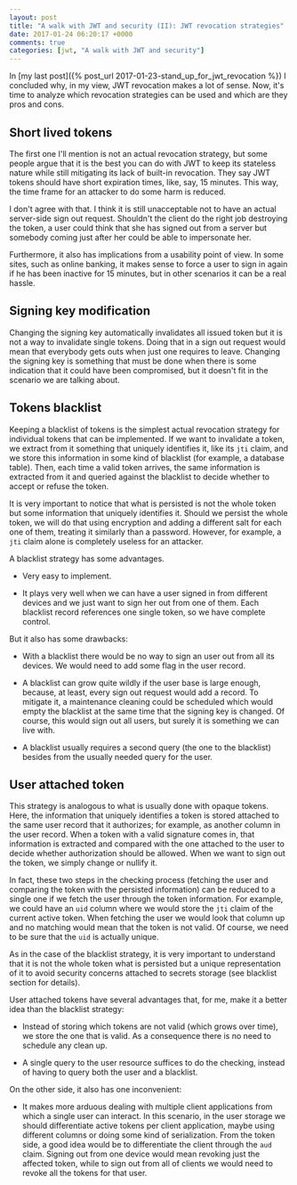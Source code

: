 ```yaml
---
layout: post
title: "A walk with JWT and security (II): JWT revocation strategies"
date: 2017-01-24 06:20:17 +0000
comments: true
categories: [jwt, "A walk with JWT and security"]
---
```

In [my last post]({% post_url 2017-01-23-stand_up_for_jwt_revocation %}) I concluded why, in my view, JWT revocation makes a lot of sense. Now, it's time to analyze which revocation strategies can be used and which are they pros and cons.

## Short lived tokens

The first one I'll mention is not an actual revocation strategy, but some people argue that it is the best you can do with JWT to keep its stateless nature while still mitigating its lack of built-in revocation. They say JWT tokens should have short expiration times, like, say, 15 minutes. This way, the time frame for an attacker to do some harm is reduced.

I don't agree with that. I think it is still unacceptable not to have an actual server-side sign out request. Shouldn't the client do the right job destroying the token, a user could think that she has signed out from a server but somebody coming just after her could be able to impersonate her.

Furthermore, it also has implications from a usability point of view. In some sites, such as online banking, it makes sense to force a user to sign in again if he has been inactive for 15 minutes, but in other scenarios it can be a real hassle.

## Signing key modification

Changing the signing key automatically invalidates all issued token but it is not a way to invalidate single tokens. Doing that in a sign out request would mean that everybody gets outs when just one requires to leave. Changing the signing key is something that must be done when there is some indication that it could have been compromised, but it doesn't fit in the scenario we are talking about.

## Tokens blacklist

Keeping a blacklist of tokens is the simplest actual revocation strategy for individual tokens that can be implemented. If we want to invalidate a token, we extract from it something that uniquely identifies it, like its `jti` claim, and we store this information in some kind of blacklist (for example, a database table). Then, each time a valid token arrives, the same information is extracted from it and queried against the blacklist to decide whether to accept or refuse the token.

It is very important to notice that what is persisted is not the whole token but some information that uniquely identifies it. Should we persist the whole token, we will do that using encryption and adding a different salt for each one of them, treating it similarly than a password. However, for example, a `jti` claim alone is completely useless for an attacker.

A blacklist strategy has some advantages.

* Very easy to implement.

* It plays very well when we can have a user signed in from different devices and we just want to sign her out from one of them. Each blacklist record references one single token, so we have complete control.

But it also has some drawbacks:

* With a blacklist there would be no way to sign an user out from all its devices. We would need to add some flag in the user record.

* A blacklist can grow quite wildly if the user base is large enough, because, at least, every sign out request would add a record. To mitigate it, a maintenance cleaning could be scheduled which would empty the blacklist at the same time that the signing key is changed. Of course, this would sign out all users, but surely it is something we can live with.

* A blacklist usually requires a second query (the one to the blacklist) besides from the usually needed query for the user.

## User attached token

This strategy is analogous to what is usually done with opaque tokens. Here, the information that uniquely identifies a token is stored attached to the same user record that it authorizes; for example, as another column in the user record. When a token with a valid signature comes in, that information is extracted and compared with the one attached to the user to decide whether authorization should be allowed. When we want to sign out the token, we simply change or nullify it.

In fact, these two steps in the checking process (fetching the user and comparing the token with the persisted information) can be reduced to a single one if we fetch the user through the token information. For example, we could have an `uid` column where we would store the `jti` claim of the current active token. When fetching the user we would look that column up and no matching would mean that the token is not valid. Of course, we need to be sure that the `uid` is actually unique.

As in the case of the blacklist strategy, it is very important to understand that it is not the whole token what is persisted but a unique representation of it to avoid security concerns attached to secrets storage (see blacklist section for details).

User attached tokens have several advantages that, for me, make it a better idea than the blacklist strategy:

* Instead of storing which tokens are not valid (which grows over time), we store the one that is valid. As a consequence there is no need to schedule any clean up.

* A single query to the user resource suffices to do the checking, instead of having to query both the user and a blacklist.

On the other side, it also has one inconvenient:

* It makes more arduous dealing with multiple client applications from which a single user can interact. In this scenario, in the user storage we should differentiate active tokens per client application, maybe using different columns or doing some kind of serialization. From the token side, a good idea would be to differentiate the client through the `aud` claim. Signing out from one device would mean revoking just the affected token, while to sign out from all of clients we would need to revoke all the tokens for that user.
